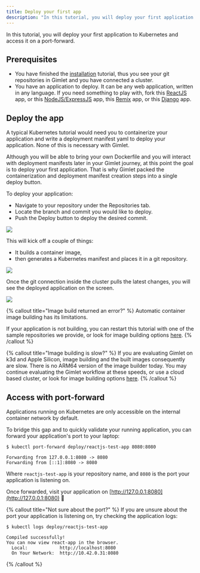 ```yaml
---
title: Deploy your first app
description: "In this tutorial, you will deploy your first application to Kubernetes and access it on a port-forward."
---
```


In this tutorial, you will deploy your first application to Kubernetes and access it on a port-forward.

## Prerequisites
- You have finished the [installation](/docs/installation) tutorial, thus you see your git repositories in Gimlet and you have connected a cluster.
- You have an application to deploy. It can be any web application, written in any language. If you need something to play with, fork this [ReactJS](https://github.com/gimlet-io/reactjs-test-app) app, or this [NodeJS/ExpressJS](https://github.com/gimlet-io/expressjs-test-app) app, this [Remix](https://github.com/gimlet-io/remix-test-app) app, or this [Django](https://github.com/gimlet-io/django-test-app) app.

## Deploy the app

A typical Kubernetes tutorial would need you to containerize your application and write a deployment manifest yaml to deploy your application. None of this is necessary with Gimlet.

Although you will be able to bring your own Dockerfile and you will interact with deployment manifests later in your Gimlet journey, at this point the goal is to deploy your first application. That is why Gimlet packed the containerization and deployment manifest creation steps into a single deploy button.

To deploy your application:
- Navigate to your repository under the Repositories tab.
- Locate the branch and commit you would like to deploy.
- Push the Deploy button to deploy the desired commit.

![](/deploy-button.png)

This will kick off a couple of things:

- It builds a container image,
- then generates a Kubernetes manifest and places it in a git repository.

![](/image-build.png)

Once the git connection inside the cluster pulls the latest changes, you will see the deployed application on the screen.

![](/deployed.png)

{% callout title="Image build returned an error?" %}
Automatic container image building has its limitations.

If your application is not building, you can restart this tutorial with one of the sample repositories we provide, or look for image building options [here](/docs/container-image-building).
{% /callout %}

{% callout title="Image building is slow?" %}
If you are evaluating Gimlet on k3d and Apple Silicon, image building and the built images consequently are slow. There is no ARM64 version of the image builder today.
You may continue evaluating the Gimlet workflow at these speeds, or use a cloud based cluster, or look for image building options [here](/docs/container-image-building).
{% /callout %}

## Access with port-forward

Applications running on Kubernetes are only accessible on the internal container network by default.

To bridge this gap and to quickly validate your running application, you can forward your application's port to your laptop:

```
$ kubectl port-forward deploy/reactjs-test-app 8080:8080

Forwarding from 127.0.0.1:8080 -> 8080
Forwarding from [::1]:8080 -> 8080
```

Where `reactjs-test-app` is your repository name, and `8080` is the port your application is listening on.

Once forwarded, visit your application on [http://127.0.0.1:8080](http://127.0.0.1:8080) 🎉

{% callout title="Not sure about the port?" %}
If you are unsure about the port your application is listening on, try checking the application logs:

```
$ kubectl logs deploy/reactjs-test-app

Compiled successfully!
You can now view react-app in the browser.
  Local:            http://localhost:8080
  On Your Network:  http://10.42.0.31:8080
```
{% /callout %}
